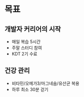 # 목표

## 개발자 커리어의 시작

* 매일 복습 5시간
* 주말 스터디 참여
* KDT 2기 수료

## 건강 관리

* 비타민/오메가3/마그네슘/유산균 복용
* 하루 최소 30분 걷기